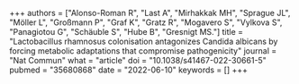 +++
authors = ["Alonso-Roman R", "Last A", "Mirhakkak MH", "Sprague JL", "Möller L", "Großmann P", "Graf K", "Gratz R", "Mogavero S", "Vylkova S", "Panagiotou G", "Schäuble S", "Hube B", "Gresnigt MS."]
title = "Lactobacillus rhamnosus colonisation antagonizes Candida albicans by forcing metabolic adaptations that compromise pathogenicity"
journal = "Nat Commun"
what = "article"
doi = "10.1038/s41467-022-30661-5"
pubmed = "35680868"
date = "2022-06-10"
keywords = []
+++

